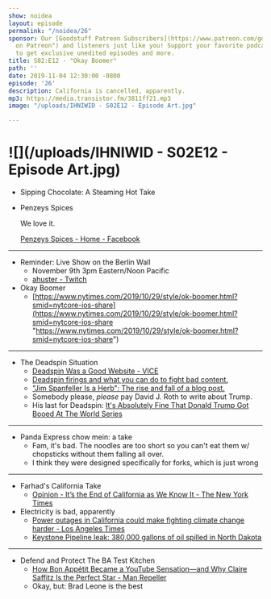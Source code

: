 ```yaml
---
show: noidea
layout: episode
permalink: "/noidea/26"
sponsor: Our [Goodstuff Patreon Subscribers](https://www.patreon.com/goodstuff "Goodstuff
  on Patreon") and listeners just like you! Support your favorite podcasts directly
  to get exclusive unedited episodes and more.
title: S02:E12 - "Okay Boomer"
path: ''
date: 2019-11-04 12:30:00 -0800
episode: '26'
description: California is cancelled, apparently.
mp3: https://media.transistor.fm/3811ff21.mp3
image: "/uploads/IHNIWID - S02E12 - Episode Art.jpg"

---
```

# ![](/uploads/IHNIWID - S02E12 - Episode Art.jpg)

* Sipping Chocolate: A Steaming Hot Take
* Penzeys Spices

  We love it.

  [Penzeys Spices - Home - Facebook](https://www.facebook.com/Penzeys/photos/a.10154182484242834/10157586623712834/?type=3&theater)

***

* Reminder: Live Show on the Berlin Wall
  * November 9th 3pm Eastern/Noon Pacific
  * [ahuster - Twitch](https://www.twitch.tv/ahuster)
* Okay Boomer
  * [https://www.nytimes.com/2019/10/29/style/ok-boomer.html?smid=nytcore-ios-share](https://www.nytimes.com/2019/10/29/style/ok-boomer.html?smid=nytcore-ios-share "https://www.nytimes.com/2019/10/29/style/ok-boomer.html?smid=nytcore-ios-share")

***

* The Deadspin Situation
  * [Deadspin Was a Good Website - VICE](https://www.vice.com/en_us/article/a35885/deadspin-was-a-good-website)
  * [Deadspin firings and what you can do to fight bad content.](https://slate.com/news-and-politics/2019/10/deadspin-firings-zombie-brand-spam.html)
  * ["Jim Spanfeller Is a Herb": The rise and fall of a blog post.](https://slate.com/news-and-politics/2019/11/jim-spanfeller-is-a-herb-rise-fall-blog-post-deadspin.html)
  * Somebody please, _please_ pay David J. Roth to write about Trump.
  * His last for Deadspin: [It's Absolutely Fine That Donald Trump Got Booed At The World Series](https://deadspin.com/its-absolutely-fine-that-donald-trump-got-booed-at-the-1839425624)

***

* Panda Express chow mein: a take
  * Fam, it's bad. The noodles are too short so you can't eat them w/ chopsticks without them falling all over.
  * I think they were designed specifically for forks, which is just wrong

***

* Farhad's California Take
  * [Opinion - It’s the End of California as We Know It - The New York Times](https://www.nytimes.com/2019/10/30/opinion/california-fires.html)
* Electricity is bad, apparently
  * [Power outages in California could make fighting climate change harder - Los Angeles Times](https://www.latimes.com/environment/story/2019-10-29/california-power-outages-wildfires-climate-change)
  * [Keystone Pipeline leak: 380,000 gallons of oil spilled in North Dakota](https://www.usatoday.com/story/news/nation/2019/11/01/keystone-pipeline-leak-oil-spilled-north-dakota/4121954002/)

***

* Defend and Protect The BA Test Kitchen
  * [How Bon Appétit Became a YouTube Sensation—and Why Claire Saffitz Is the Perfect Star - Man Repeller](https://www.manrepeller.com/2019/10/how-bon-appetit-became-a-youtube-sensation-and-why-claire-saffitz-is-the-perfect-star.html)
  * Okay, but: Brad Leone is the best